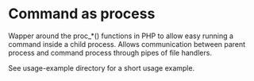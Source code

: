 # Command as process
Wapper around the proc_*() functions in PHP to allow easy running a command inside a child process.
Allows communication between parent process and command process through pipes of file handlers.

See usage-example directory for a short usage example.

